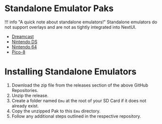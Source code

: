 # Standalone Emulator Paks

!!! info "A quick note about standalone emulators!"
    Standalone emulators do not support overlays and are not as tightly integrated into NextUI.

- [Dreamcast](https://github.com/josegonzalez/minui-dreamcast-pak)
- [Nintendo DS](https://github.com/josegonzalez/minui-nintendo-ds-pak)
- [Nintendo 64](https://github.com/josegonzalez/minui-n64-pak)
- [Pico-8](https://github.com/josegonzalez/minui-pico-8-pak)

# Installing Standalone Emulators

1. Download the zip file from the releases section of the above GitHub Repositories.
2. Unzip the release.
3. Create a folder named `Emu` at the root of your SD Card if it does not already exist.
4. Copy the unzipped Pak to this `Emu` directory.
5. Follow any additional steps outlined in the respective repository.